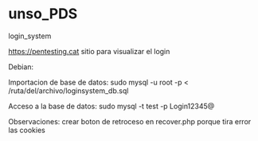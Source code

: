 # unso_PDS
login_system

https://pentesting.cat sitio para visualizar el login

Debian:

Importacion de base de datos:  sudo mysql -u root -p < /ruta/del/archivo/loginsystem_db.sql

Acceso a la base de datos: sudo mysql -t test -p Login12345@


Observaciones: crear boton de retroceso en recover.php porque tira error las cookies
